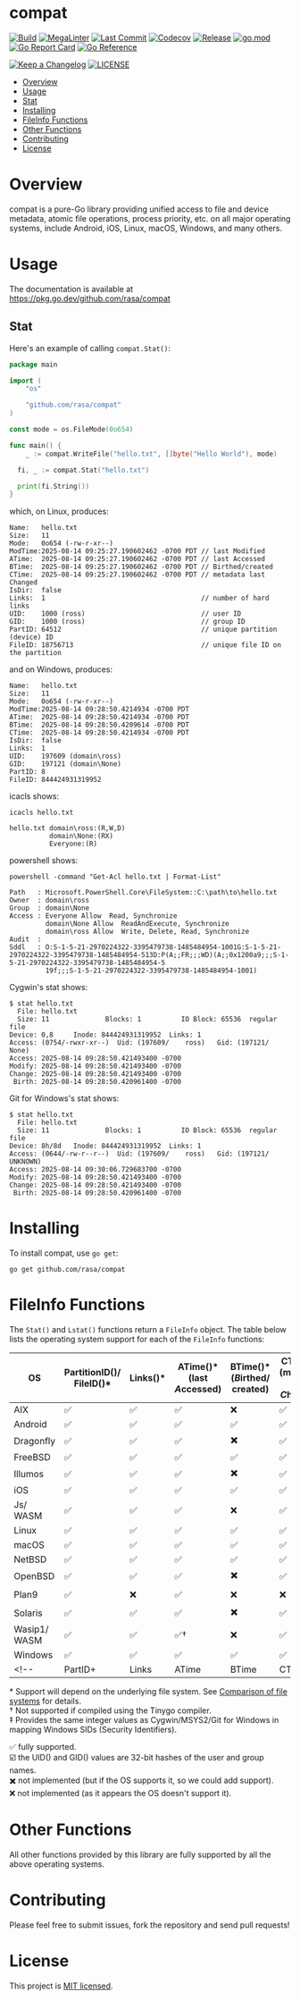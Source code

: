 # compat

[![Build](https://github.com/rasa/compat/actions/workflows/build-ubuntu.yml/badge.svg)](https://github.com/rasa/compat/actions/workflows/build-ubuntu.yml)
[![MegaLinter](https://github.com/rasa/compat/actions/workflows/mega-linter.yml/badge.svg)](https://github.com/rasa/compat/actions/workflows/mega-linter.yml)
[![Last Commit](https://img.shields.io/github/last-commit/rasa/compat.svg)](https://github.com/rasa/compat/commits)
[![Codecov](https://codecov.io/gh/rasa/compat/branch/main/graph/badge.svg)](https://codecov.io/gh/rasa/compat)
[![Release](https://img.shields.io/github/v/release/rasa/compat.svg?style=flat)](https://github.com/rasa/compat/releases)
[![go.mod](https://img.shields.io/github/go-mod/go-version/rasa/compat)](go.mod)
[![Go Report Card](https://goreportcard.com/badge/github.com/rasa/compat)](https://goreportcard.com/report/github.com/rasa/compat)
[![Go Reference](https://pkg.go.dev/badge/github.com/rasa/compat.svg)](https://pkg.go.dev/github.com/rasa/compat)
<!-- @synk: The badge feature is no longer actively being maintained or developed.
[![Known Vulnerabilities](https://snyk.io/test/github/rasa/compat/badge.svg)](https://snyk.io/test/github/rasa/compat)
-->
[![Keep a Changelog](https://img.shields.io/badge/changelog-Keep%20a%20Changelog-%23E05735)](CHANGELOG.md)
[![LICENSE](https://img.shields.io/github/license/rasa/compat)](LICENSE)

<!--ts-->
* [Overview](#overview)
* [Usage](#usage)
* [Stat](#stat)
* [Installing](#installing)
* [FileInfo Functions](#fileinfo-functions)
* [Other Functions](#other-functions)
* [Contributing](#contributing)
* [License](#license)
<!--te-->

# Overview

compat is a pure-Go library providing unified access to file and device metadata, atomic file operations, process priority, etc. on all major operating systems, include Android, iOS, Linux, macOS, Windows, and many others.

# Usage

The documentation is available at https://pkg.go.dev/github.com/rasa/compat

## Stat

Here's an example of calling `compat.Stat()`:

```go
package main

import (
	"os"

	"github.com/rasa/compat"
)

const mode = os.FileMode(0o654)

func main() {
	_ := compat.WriteFile("hello.txt", []byte("Hello World"), mode)

  fi, _ := compat.Stat("hello.txt")

  print(fi.String())
}

```
which, on Linux, produces:
```text
Name:   hello.txt
Size:   11
Mode:   0o654 (-rw-r-xr--)
ModTime:2025-08-14 09:25:27.190602462 -0700 PDT // last Modified
ATime:  2025-08-14 09:25:27.190602462 -0700 PDT // last Accessed
BTime:  2025-08-14 09:25:27.190602462 -0700 PDT // Birthed/created
CTime:  2025-08-14 09:25:27.190602462 -0700 PDT // metadata last Changed
IsDir:  false
Links:  1                                       // number of hard links
UID:    1000 (ross)                             // user ID
GID:    1000 (ross)                             // group ID
PartID: 64512                                   // unique partition (device) ID
FileID: 18756713                                // unique file ID on the partition
```
and on Windows, produces:
```text
Name:   hello.txt
Size:   11
Mode:   0o654 (-rw-r-xr--)
ModTime:2025-08-14 09:28:50.4214934 -0700 PDT
ATime:  2025-08-14 09:28:50.4214934 -0700 PDT
BTime:  2025-08-14 09:28:50.4209614 -0700 PDT
CTime:  2025-08-14 09:28:50.4214934 -0700 PDT
IsDir:  false
Links:  1
UID:    197609 (domain\ross)
GID:    197121 (domain\None)
PartID: 8
FileID: 844424931319952
```
icacls shows:
```
icacls hello.txt

hello.txt domain\ross:(R,W,D)
          domain\None:(RX)
          Everyone:(R)
```
powershell shows:
```
powershell -command "Get-Acl hello.txt | Format-List"

Path   : Microsoft.PowerShell.Core\FileSystem::C:\path\to\hello.txt
Owner  : domain\ross
Group  : domain\None
Access : Everyone Allow  Read, Synchronize
         domain\None Allow  ReadAndExecute, Synchronize
         domain\ross Allow  Write, Delete, Read, Synchronize
Audit  :
Sddl   : O:S-1-5-21-2970224322-3395479738-1485484954-1001G:S-1-5-21-2970224322-3395479738-1485484954-513D:P(A;;FR;;;WD)(A;;0x1200a9;;;S-1-5-21-2970224322-3395479738-1485484954-5
         19f;;;S-1-5-21-2970224322-3395479738-1485484954-1001)
```
Cygwin's stat shows:
```
$ stat hello.txt
  File: hello.txt
  Size: 11              Blocks: 1          IO Block: 65536  regular file
Device: 0,8     Inode: 844424931319952  Links: 1
Access: (0754/-rwxr-xr--)  Uid: (197609/    ross)   Gid: (197121/    None)
Access: 2025-08-14 09:28:50.421493400 -0700
Modify: 2025-08-14 09:28:50.421493400 -0700
Change: 2025-08-14 09:28:50.421493400 -0700
 Birth: 2025-08-14 09:28:50.420961400 -0700
```
Git for Windows's stat shows:
```
$ stat hello.txt
  File: hello.txt
  Size: 11              Blocks: 1          IO Block: 65536  regular file
Device: 8h/8d   Inode: 844424931319952  Links: 1
Access: (0644/-rw-r--r--)  Uid: (197609/    ross)   Gid: (197121/ UNKNOWN)
Access: 2025-08-14 09:30:06.729683700 -0700
Modify: 2025-08-14 09:28:50.421493400 -0700
Change: 2025-08-14 09:28:50.421493400 -0700
 Birth: 2025-08-14 09:28:50.420961400 -0700
```

# Installing

To install compat, use `go get`:

  `go get github.com/rasa/compat`

# FileInfo Functions

The `Stat()` and `Lstat()` functions return a `FileInfo` object.
The table below lists the operating system support for each of the `FileInfo` functions:

| OS           | PartitionID()/ <br/>FileID()* | Links()* | ATime()*<br/>(last<br/>*A*ccessed) | BTime()*<br/>(*B*irthed/<br/>created) | CTime()*<br/>(metadata<br/>last *C*hanged) | UID()/GID() |
|--------------|--------|--------|------|--------|------|-------|
| AIX          | ✅     | ✅    | ✅   | ❌    | ✅   | ✅   |
| Android      | ✅     | ✅    | ✅   | ✅    | ✅   | ✅   |
| Dragonfly    | ✅     | ✅    | ✅   | ✖️    | ✅   | ✅   |
| FreeBSD      | ✅     | ✅    | ✅   | ✅    | ✅   | ✅   |
| Illumos      | ✅     | ✅    | ✅   | ✖️    | ✅   | ✅   |
| iOS          | ✅     | ✅    | ✅   | ✅    | ✅   | ✅   |
| Js/<br/>WASM | ✅     | ✅    | ✅   | ❌    | ✅   | ✅   |
| Linux        | ✅     | ✅    | ✅   | ✅    | ✅   | ✅   |
| macOS        | ✅     | ✅    | ✅   | ✅    | ✅   | ✅   |
| NetBSD       | ✅     | ✅    | ✅   | ✅    | ✅   | ✅   |
| OpenBSD      | ✅     | ✅    | ✅   | ✖️    | ✅   | ✅   |
| Plan9        | ✅     | ❌    | ✅   | ❌    | ❌   | ☑️   |
| Solaris      | ✅     | ✅    | ✅   | ✖️    | ✅   | ✅   |
| Wasip1/<br/>WASM | ✅ | ✅    | ✅†  | ❌    | ✅  | ✅   |
| Windows      | ✅     | ✅    | ✅   | ✅    | ✅   | ✅‡  |
<!--           | PartID+ | Links | ATime | BTime | CTime | UID+ | -->

\* Support will depend on the underlying file system. See [Comparison of file systems](https://wikipedia.org/wiki/Comparison_of_file_systems#Metadata) for details.<br/>
† Not supported if compiled using the Tinygo compiler.<br/>
‡ Provides the same integer values as Cygwin/MSYS2/Git for Windows in mapping Windows SIDs (Security Identifiers).

✅ fully supported.<br/>
☑️ the UID() and GID() values are 32-bit hashes of the user and group names.<br/>
✖️ not implemented (but if the OS supports it, so we could add support).<br/>
❌ not implemented (as it appears the OS doesn't support it).<br/>
<!-- 🚧 planned to be implemented.<br/> -->

# Other Functions

All other functions provided by this library are fully supported by all the above operating systems.

# Contributing

Please feel free to submit issues, fork the repository and send pull requests!

# License

This project is [MIT licensed](LICENSE).
